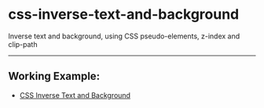 # css-inverse-text-and-background
Inverse text and background, using CSS pseudo-elements, z-index and clip-path

______

##  Working Example:

 - <a href="https://htmlpreview.github.io/?https://github.com/RouninMedia/css-inverse-text-and-background/blob/master/all-in-one-inverse.html" title="CSS Inverse Text and Background" target="_blank">CSS Inverse Text and Background</a>
